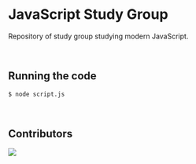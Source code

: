 # JavaScript Study Group

Repository of study group studying modern JavaScript.

<br/>

## Running the code

```bash
$ node script.js
```

<br/>

## Contributors

<a href = "https://github.com/Tanu-N-Prabhu/Python/graphs/contributors">
  <img src = "https://contrib.rocks/image?repo=KHJcode/javascript-study-group"/>
</a>
